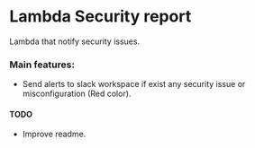 # Lambda Security report

Lambda that notify security issues.

### Main features:

- Send alerts to slack workspace if exist any security issue or misconfiguration (Red color).

#### TODO
- Improve readme.
